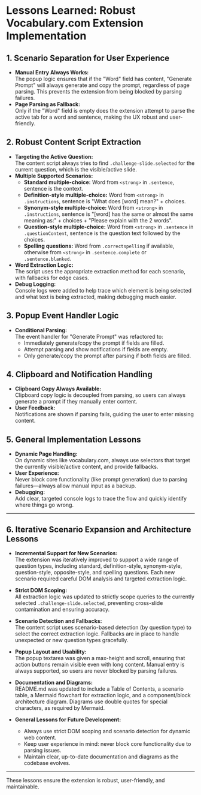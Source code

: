 # Lessons Learned: Robust Vocabulary.com Extension Implementation

## 1. Scenario Separation for User Experience
- **Manual Entry Always Works:**  
  The popup logic ensures that if the "Word" field has content, "Generate Prompt" will always generate and copy the prompt, regardless of page parsing. This prevents the extension from being blocked by parsing failures.
- **Page Parsing as Fallback:**  
  Only if the "Word" field is empty does the extension attempt to parse the active tab for a word and sentence, making the UX robust and user-friendly.

## 2. Robust Content Script Extraction
- **Targeting the Active Question:**  
  The content script always tries to find `.challenge-slide.selected` for the current question, which is the visible/active slide.
- **Multiple Supported Scenarios:**  
  - **Standard multiple-choice:** Word from `<strong>` in `.sentence`, sentence is the context.
  - **Definition-style multiple-choice:** Word from `<strong>` in `.instructions`, sentence is "What does [word] mean?" + choices.
  - **Synonym-style multiple-choice:** Word from `<strong>` in `.instructions`, sentence is "[word] has the same or almost the same meaning as:" + choices + "Please explain with the 2 words".
  - **Question-style multiple-choice:** Word from `<strong>` in `.sentence` in `.questionContent`, sentence is the question text followed by the choices.
  - **Spelling questions:** Word from `.correctspelling` if available, otherwise from `<strong>` in `.sentence.complete` or `.sentence.blanked`.
- **Word Extraction Logic:**  
  The script uses the appropriate extraction method for each scenario, with fallbacks for edge cases.
- **Debug Logging:**  
  Console logs were added to help trace which element is being selected and what text is being extracted, making debugging much easier.

## 3. Popup Event Handler Logic
- **Conditional Parsing:**  
  The event handler for "Generate Prompt" was refactored to:
  - Immediately generate/copy the prompt if fields are filled.
  - Attempt parsing and show notifications if fields are empty.
  - Only generate/copy the prompt after parsing if both fields are filled.

## 4. Clipboard and Notification Handling
- **Clipboard Copy Always Available:**  
  Clipboard copy logic is decoupled from parsing, so users can always generate a prompt if they manually enter content.
- **User Feedback:**  
  Notifications are shown if parsing fails, guiding the user to enter missing content.

## 5. General Implementation Lessons
- **Dynamic Page Handling:**  
  On dynamic sites like vocabulary.com, always use selectors that target the currently visible/active content, and provide fallbacks.
- **User Experience:**  
  Never block core functionality (like prompt generation) due to parsing failures—always allow manual input as a backup.
- **Debugging:**  
  Add clear, targeted console logs to trace the flow and quickly identify where things go wrong.

---

## 6. Iterative Scenario Expansion and Architecture Lessons

- **Incremental Support for New Scenarios:**  
  The extension was iteratively improved to support a wide range of question types, including standard, definition-style, synonym-style, question-style, opposite-style, and spelling questions. Each new scenario required careful DOM analysis and targeted extraction logic.

- **Strict DOM Scoping:**  
  All extraction logic was updated to strictly scope queries to the currently selected `.challenge-slide.selected`, preventing cross-slide contamination and ensuring accuracy.

- **Scenario Detection and Fallbacks:**  
  The content script uses scenario-based detection (by question type) to select the correct extraction logic. Fallbacks are in place to handle unexpected or new question types gracefully.

- **Popup Layout and Usability:**  
  The popup textarea was given a max-height and scroll, ensuring that action buttons remain visible even with long content. Manual entry is always supported, so users are never blocked by parsing failures.

- **Documentation and Diagrams:**  
  README.md was updated to include a Table of Contents, a scenario table, a Mermaid flowchart for extraction logic, and a component/block architecture diagram. Diagrams use double quotes for special characters, as required by Mermaid.

- **General Lessons for Future Development:**  
  - Always use strict DOM scoping and scenario detection for dynamic web content.
  - Keep user experience in mind: never block core functionality due to parsing issues.
  - Maintain clear, up-to-date documentation and diagrams as the codebase evolves.

---

These lessons ensure the extension is robust, user-friendly, and maintainable.
